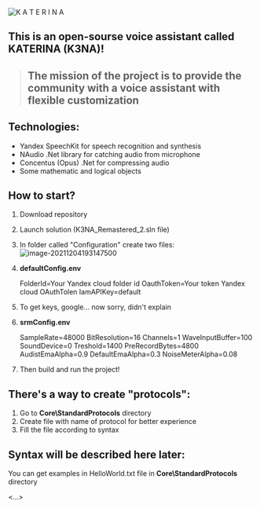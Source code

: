 ![K A T E R I N A](https://user-images.githubusercontent.com/52713544/144716556-29ce4add-e1b7-4893-80a6-6fcceb361da9.png)

## This is an open-sourse voice assistant called KATERINA (K3NA)! 

> ## The mission of the project is to provide the community with a voice assistant with flexible customization

## Technologies:

- Yandex SpeechKit for speech recognition and synthesis 
- NAudio .Net library for catching audio from microphone
- Concentus (Opus) .Net for compressing audio
- Some mathematic and logical objects

## How to start?

1. Download repository

2. Launch solution (K3NA_Remastered_2.sln file)

3. In folder called "Configuration" create two files: 
   ![image-20211204193147500](https://user-images.githubusercontent.com/52713544/144717484-02df05ad-bb81-4173-a0d8-a49dbe7c16aa.png)


4. **defaultConfig.env**

   FolderId=Your Yandex cloud folder id
   OauthToken=Your token Yandex cloud OAuthTolen
   IamAPIKey=default

5. To get keys, google... now sorry, didn't explain

6. **srmConfig.env**

   SampleRate=48000
   BitResolution=16
   Channels=1
   WaveInputBuffer=100
   SoundDevice=0
   Treshold=1400
   PreRecordBytes=4800
   AudistEmaAlpha=0.9
   DefaultEmaAlpha=0.3
   NoiseMeterAlpha=0.08

7. Then build and run the project!

## There's a way to create "protocols":

1. Go to **Core\StandardProtocols** directory
2. Create file with name of protocol for better experience
3. Fill the file according to syntax

## Syntax will be described here later:

You can get examples in HelloWorld.txt file in **Core\StandardProtocols** directory

<...>

